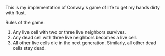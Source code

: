 This is my implementation of Conway's game of life to get my hands dirty with Rust.

Rules of the game:

1. Any live cell with two or three live neighbors survives.
2. Any dead cell with three live neighbors becomes a live cell.
3. All other live cells die in the next generation. Similarly, all other dead cells stay dead.
